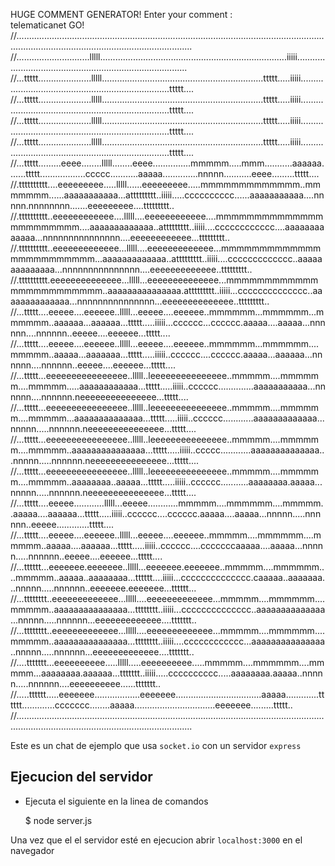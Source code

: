 
HUGE COMMENT GENERATOR! Enter your comment :  
telematicanet
    GO!
//..................................................................................................................................................................................................
//.............................lllll..........................................................................iiiii.................................................................................
//...ttttt.....................lllll................................................................ttttt.....iiiii........................................................................ttttt....
//...ttttt.....................lllll................................................................ttttt.....iiiii........................................................................ttttt....
//...ttttt.....................lllll................................................................ttttt.....iiiii........................................................................ttttt....
//...ttttt.....................lllll................................................................ttttt.....iiiii........................................................................ttttt....
//...ttttt.........eeee........lllll........eeee...............mmmmm.....mmm...........aaaaaa.......ttttt..................ccccc...........aaaaa..............nnnnn...........eeee.........ttttt....
//.tttttttttt....eeeeeeeee.....lllll......eeeeeeeee.....mmmmmmmmmmmmm..mmmmmmm......aaaaaaaaaaa...attttttttt..iiiii.....cccccccccc......aaaaaaaaaaa....nnnnn.nnnnnnnn.......eeeeeeeee....ttttttttt..
//.tttttttttt..eeeeeeeeeeee....lllll....eeeeeeeeeeee....mmmmmmmmmmmmmmmmmmmmmmm....aaaaaaaaaaaaa..attttttttt..iiiii....cccccccccccc....aaaaaaaaaaaaa...nnnnnnnnnnnnnnn....eeeeeeeeeeee...ttttttttt..
//.tttttttttt..eeeeeeeeeeeee...lllll....eeeeeeeeeeeee...mmmmmmmmmmmmmmmmmmmmmmmm...aaaaaaaaaaaaa..attttttttt..iiiii....ccccccccccccc..aaaaaaaaaaaaaa...nnnnnnnnnnnnnnn....eeeeeeeeeeeee..ttttttttt..
//.tttttttttt.eeeeeeeeeeeeee...lllll...eeeeeeeeeeeeee...mmmmmmmmmmmmmmmmmmmmmmmm..aaaaaaaaaaaaaaa.attttttttt..iiiii...cccccccccccccc..aaaaaaaaaaaaaa...nnnnnnnnnnnnnnn...eeeeeeeeeeeeee..ttttttttt..
//...ttttt....eeeee....eeeeee..lllll...eeeee....eeeeee..mmmmmm...mmmmmm...mmmmmm..aaaaaa...aaaaaa...ttttt.....iiiii...cccccc...cccccc.aaaaa....aaaaa...nnnnnn....nnnnnn..eeeee....eeeeee...ttttt....
//...ttttt....eeeee....eeeeee..lllll...eeeee....eeeeee..mmmmmm...mmmmmm....mmmmm..aaaaa...aaaaaaa...ttttt.....iiiii..cccccc....cccccc.aaaaa...aaaaaa...nnnnnn....nnnnnn..eeeee....eeeeee...ttttt....
//...ttttt...eeeeeeeeeeeeeeee..lllll..leeeeeeeeeeeeeee..mmmmm....mmmmmm....mmmmm.....aaaaaaaaaaaa...ttttt.....iiiii..cccccc..............aaaaaaaaaaa...nnnnnn....nnnnnn.neeeeeeeeeeeeeee...ttttt....
//...ttttt...eeeeeeeeeeeeeeee..lllll..leeeeeeeeeeeeeee..mmmmm....mmmmmm....mmmmm...aaaaaaaaaaaaaa...ttttt.....iiiii..cccccc............aaaaaaaaaaaaa...nnnnn.....nnnnnn.neeeeeeeeeeeeeee...ttttt....
//...ttttt...eeeeeeeeeeeeeeee..lllll..leeeeeeeeeeeeeee..mmmmm....mmmmmm....mmmmm..aaaaaaaaaaaaaaa...ttttt.....iiiii..ccccc............aaaaaaaaaaaaaa...nnnnn.....nnnnnn.neeeeeeeeeeeeeee...ttttt....
//...ttttt...eeeeeeeeeeeeeeee..lllll..leeeeeeeeeeeeeee..mmmmm....mmmmmm....mmmmm..aaaaaaaa..aaaaa...ttttt.....iiiii..cccccc...........aaaaaaaa.aaaaa...nnnnn.....nnnnnn.neeeeeeeeeeeeeee...ttttt....
//...ttttt....eeeee............lllll...eeeee............mmmmm....mmmmmm....mmmmm..aaaaa....aaaaaa...ttttt.....iiiii..cccccc....cccccc.aaaaa....aaaaa...nnnnn.....nnnnnn..eeeee.............ttttt....
//...ttttt....eeeee....eeeeee..lllll...eeeee....eeeeee..mmmmm....mmmmmm....mmmmm..aaaaa....aaaaaa...ttttt.....iiiii..cccccc....cccccccaaaaa....aaaaa...nnnnn.....nnnnnn..eeeee....eeeeee...ttttt....
//...tttttt...eeeeeee.eeeeeee..lllll...eeeeeee.eeeeeee..mmmmm....mmmmmm....mmmmm..aaaaa..aaaaaaaa...tttttt....iiiii...cccccccccccccc.caaaaa..aaaaaaa...nnnnn.....nnnnnn..eeeeeee.eeeeeee...tttttt...
//...tttttttt..eeeeeeeeeeeee...lllll....eeeeeeeeeeeee...mmmmm....mmmmmm....mmmmm..aaaaaaaaaaaaaaa...tttttttt..iiiii...cccccccccccccc..aaaaaaaaaaaaaa...nnnnn.....nnnnnn...eeeeeeeeeeeee....ttttttt..
//...tttttttt..eeeeeeeeeeeee...lllll....eeeeeeeeeeeee...mmmmm....mmmmmm....mmmmm..aaaaaaaaaaaaaaa...tttttttt..iiiii....cccccccccccc...aaaaaaaaaaaaaaa..nnnnn.....nnnnnn...eeeeeeeeeeeee....ttttttt..
//....ttttttt...eeeeeeeeee.....lllll.....eeeeeeeeee.....mmmmm....mmmmmm....mmmmm...aaaaaaaa.aaaaaa...ttttttt..iiiii.....cccccccccc.....aaaaaaaa.aaaaa..nnnnn.....nnnnnn....eeeeeeeeee......ttttttt..
//.....tttttt.....eeeeeee..................eeeeeee..................................aaaaa.............tttttt.............ccccccc........aaaaa................................eeeeeee.........ttttt..
//..................................................................................................................................................................................................


Este es un chat de ejemplo que usa `socket.io` con un servidor `express`

## Ejecucion del servidor

* Ejecuta el siguiente en la linea de comandos

    $ node server.js

Una vez que el el servidor esté en ejecucion abrir `localhost:3000` en el navegador